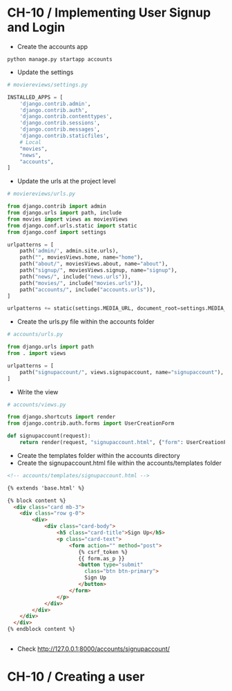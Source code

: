CH-10 / Implementing User Signup and Login
========================================================

* Create the accounts app

```shell
python manage.py startapp accounts
```


* Update the settings
```python
# moviereviews/settings.py

INSTALLED_APPS = [
    'django.contrib.admin',
    'django.contrib.auth',
    'django.contrib.contenttypes',
    'django.contrib.sessions',
    'django.contrib.messages',
    'django.contrib.staticfiles',
    # Local
    "movies",
    "news",
    "accounts",
]

```

* Update the urls at the project level
```python
# moviereviews/urls.py

from django.contrib import admin
from django.urls import path, include
from movies import views as moviesViews
from django.conf.urls.static import static
from django.conf import settings

urlpatterns = [
    path('admin/', admin.site.urls),
    path("", moviesViews.home, name="home"),
    path("about/", moviesViews.about, name="about"),
    path("signup/", moviesViews.signup, name="signup"),
    path("news/", include("news.urls")),
    path("movies/", include("movies.urls")),
    path("accounts/", include("accounts.urls")), 
]

urlpatterns += static(settings.MEDIA_URL, document_root=settings.MEDIA_ROOT)

```

* Create the urls.py file within the accounts folder
```python
# accounts/urls.py

from django.urls import path
from . import views

urlpatterns = [
    path("signupaccount/", views.signupaccount, name="signupaccount"),
]

```

* Write the view
```python
# accounts/views.py

from django.shortcuts import render
from django.contrib.auth.forms import UserCreationForm

def signupaccount(request):
    return render(request, "signupaccount.html", {"form": UserCreationForm})


```

* Create the templates folder within the accounts directory
* Create the signupaccount.html file within the accounts/templates folder

```html
<!-- accounts/templates/signupaccount.html -->

{% extends 'base.html' %}

{% block content %}
  <div class="card mb-3">
    <div class="row g-0">
        <div>
            <div class="card-body">
                <h5 class="card-title">Sign Up</h5>
                <p class="card-text">
                    <form action="" method="post">
                       {% csrf_token %}
                       {{ form.as_p }}
                       <button type="submit" 
                         class="btn btn-primary">
                         Sign Up
                       </button>
                    </form>
                </p>
            </div>
        </div>
    </div>
  </div>    
{% endblock content %}
    
```

* Check http://127.0.0.1:8000/accounts/signupaccount/ 


CH-10 / Creating a user
========================================================




